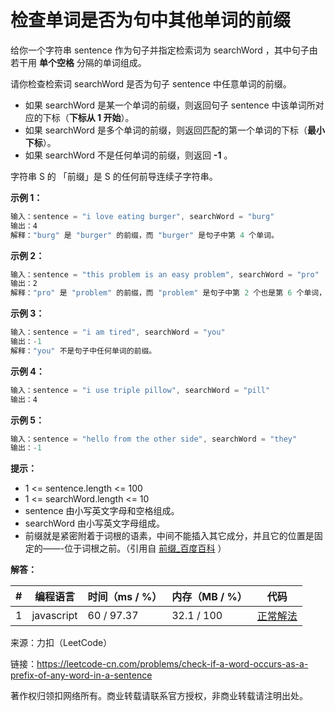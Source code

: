 # 检查单词是否为句中其他单词的前缀

给你一个字符串 sentence 作为句子并指定检索词为 searchWord ，其中句子由若干用 **单个空格** 分隔的单词组成。

请你检查检索词 searchWord 是否为句子 sentence 中任意单词的前缀。

- 如果 searchWord 是某一个单词的前缀，则返回句子 sentence 中该单词所对应的下标（**下标从 1 开始**）。
- 如果 searchWord 是多个单词的前缀，则返回匹配的第一个单词的下标（**最小下标**）。
- 如果 searchWord 不是任何单词的前缀，则返回 **-1** 。

字符串 S 的 「前缀」是 S 的任何前导连续子字符串。

**示例 1：**

``` javascript
输入：sentence = "i love eating burger", searchWord = "burg"
输出：4
解释："burg" 是 "burger" 的前缀，而 "burger" 是句子中第 4 个单词。
```

**示例 2：**

``` javascript
输入：sentence = "this problem is an easy problem", searchWord = "pro"
输出：2
解释："pro" 是 "problem" 的前缀，而 "problem" 是句子中第 2 个也是第 6 个单词，但是应该返回最小下标 2 。
```

**示例 3：**

``` javascript
输入：sentence = "i am tired", searchWord = "you"
输出：-1
解释："you" 不是句子中任何单词的前缀。
```

**示例 4：**

``` javascript
输入：sentence = "i use triple pillow", searchWord = "pill"
输出：4
```

**示例 5：**

``` javascript
输入：sentence = "hello from the other side", searchWord = "they"
输出：-1
```

**提示：**

- 1 <= sentence.length <= 100
- 1 <= searchWord.length <= 10
- sentence 由小写英文字母和空格组成。
- searchWord 由小写英文字母组成。
- 前缀就是紧密附着于词根的语素，中间不能插入其它成分，并且它的位置是固定的——-位于词根之前。（引用自 [前缀_百度百科](https://baike.baidu.com/item/%E5%89%8D%E7%BC%80) ）

**解答：**

**#**|**编程语言**|**时间（ms / %）**|**内存（MB / %）**|**代码**
--|--|--|--|--
1|javascript|60 / 97.37|32.1 / 100|[正常解法](./javascript/ac_v1.js)

来源：力扣（LeetCode）

链接：https://leetcode-cn.com/problems/check-if-a-word-occurs-as-a-prefix-of-any-word-in-a-sentence

著作权归领扣网络所有。商业转载请联系官方授权，非商业转载请注明出处。
